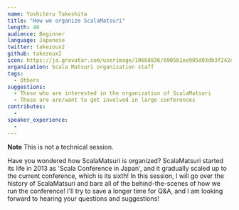 ```yaml
---
name: Yoshiteru Takeshita
title: "How we organize ScalaMatsuri"
length: 40
audience: Beginner
language: Japanese
twitter: takezoux2
github: takezoux2
icon: https://ja.gravatar.com/userimage/10668836/0905b1ee905d03db3f242d210785ee64.jpeg
organization: Scala Matsuri organization staff
tags:
  - Others
suggestions:
  - Those who are interested in the organization of ScalaMatsuri
  - Those are are/want to get involved in large conferences
contributes:
  - 
speaker_experience:
  - 
---
```

**Note** This is not a technical session.

Have you wondered how ScalaMatsuri is organized?
ScalaMatsuri started its life in 2013 as 'Scala Conference in Japan', and it gradually scaled up to the current conference, which is its sixth! In this session, I will go over the history of ScalaMatsuri and bare all of the behind-the-scenes of how we run the conference!
I'll try to save a longer time for Q&A, and I am looking forward to hearing your questions and suggestions!
